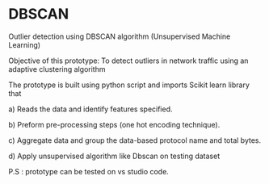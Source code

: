 # DBSCAN
Outlier detection using DBSCAN algorithm (Unsupervised Machine Learning)

Objective of this prototype:
To detect outliers in network traffic using an adaptive
clustering algorithm

The prototype is built using python script and imports Scikit learn library that

a) Reads the data and identify features specified.

b) Preform pre-processing steps (one hot encoding
technique).

c) Aggregate data and group the data-based
protocol name and total bytes.

d) Apply unsupervised algorithm like Dbscan on testing dataset

P.S : prototype can be tested on vs studio code.
